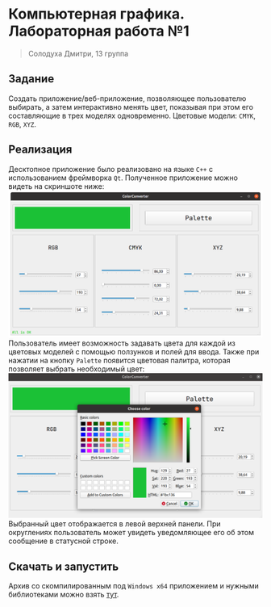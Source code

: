 # Компьютерная графика. Лабораторная работа №1
> Солодуха Дмитри, 13 группа
## Задание
Создать приложение/веб-приложение, позволяющее пользователю выбирать, а затем интерактивно менять цвет, показывая при этом его составляющие в трех моделях одновременно. Цветовые модели: `CMYK`, `RGB`, `XYZ`.

## Реализация
Десктопное приложение было реализовано на языке `C++` с использованием фреймворка `Qt`. Полученное приложение можно видеть на скриншоте ниже:
![GUI](screenshots/example-1.png)
Пользователь имеет возможность задавать цвета для каждой из цветовых моделей с помощью ползунков и полей для ввода. Также при нажатии на кнопку `Palette` появится цветовая палитра, которая позволяет выбрать необходимый цвет:
![Palette](screenshots/example-2.png)
Выбранный цвет отображается в левой верхней панели. При округлениях пользователь может увидеть уведомляющее его об этом сообщение в статусной строке.

## Скачать и запустить
Архив со скомпилированным под `Windows x64` приложением и нужными библиотеками можно взять [тут](https://github.com/sMeDDveD/ComputerGraphicsLab1/releases/download/v1.0/Win64-deploy.zip).